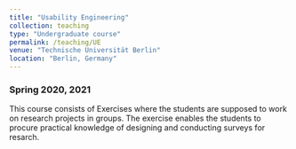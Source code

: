 ```yaml
---
title: "Usability Engineering"
collection: teaching
type: "Undergraduate course"
permalink: /teaching/UE
venue: "Technische Universität Berlin"
location: "Berlin, Germany"
---
```




### Spring 2020, 2021

This course consists of Exercises where the students are supposed to work on research projects in groups. The exercise enables the students to procure practical knowledge of designing and conducting surveys for resarch.
